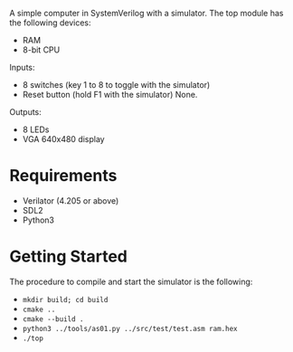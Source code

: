 A simple computer in SystemVerilog with a simulator. The top module has the following devices:
- RAM
- 8-bit CPU

Inputs:
- 8 switches (key 1 to 8 to toggle with the simulator)
- Reset button (hold F1 with the simulator)
None.

Outputs:
- 8 LEDs
- VGA 640x480 display

# Requirements

- Verilator (4.205 or above)
- SDL2
- Python3

# Getting Started

The procedure to compile and start the simulator is the following:

- `mkdir build; cd build`
- `cmake ..`
- `cmake --build .`
- `python3 ../tools/as01.py ../src/test/test.asm ram.hex`
- `./top`
